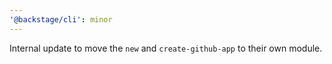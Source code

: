 ```yaml
---
'@backstage/cli': minor
---
```


Internal update to move the `new` and `create-github-app` to their own module.
